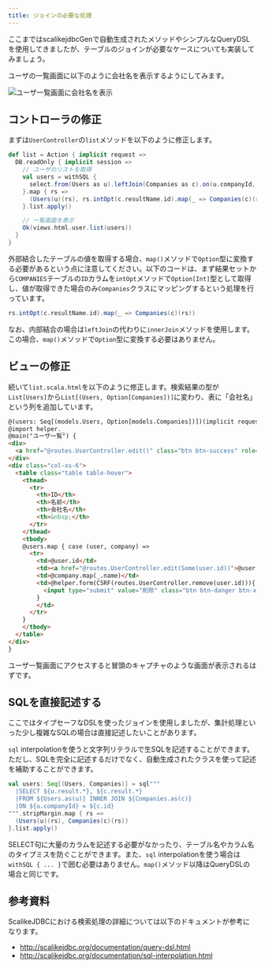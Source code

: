```yaml
---
title: ジョインの必要な処理
---
```


ここまではscalikejdbcGenで自動生成されたメソッドやシンプルなQueryDSLを使用してきましたが、テーブルのジョインが必要なケースについても実装してみましょう。

ユーザの一覧画面に以下のように会社名を表示するようにしてみます。

![ユーザ一覧画面に会社名を表示](../images/play2.8-scalikejdbc3.4/user_list_companies.png)

## コントローラの修正

まずは`UserController`の`list`メソッドを以下のように修正します。

```scala
def list = Action { implicit request =>
  DB.readOnly { implicit session =>
    // ユーザのリストを取得
    val users = withSQL {
      select.from(Users as u).leftJoin(Companies as c).on(u.companyId, c.id).orderBy(u.id.asc)
    }.map { rs =>
      (Users(u)(rs), rs.intOpt(c.resultName.id).map(_ => Companies(c)(rs)))
    }.list.apply()

    // 一覧画面を表示
    Ok(views.html.user.list(users))
  }
}
```

外部結合したテーブルの値を取得する場合、`map()`メソッドで`Option`型に変換する必要があるという点に注意してください。以下のコードは、まず結果セットから`COMPANIES`テーブルの`ID`カラムを`intOpt`メソッドで`Option[Int]`型として取得し、値が取得できた場合のみ`Companies`クラスにマッピングするという処理を行っています。

```scala
rs.intOpt(c.resultName.id).map(_ => Companies(c)(rs))
```

なお、内部結合の場合は`leftJoin`の代わりに`innerJoin`メソッドを使用します。この場合、`map()`メソッドで`Option`型に変換する必要はありません。

## ビューの修正

続いて`list.scala.html`を以下のように修正します。検索結果の型が`List[Users]`から`List[(Users, Option[Companies])]`に変わり、表に「会社名」という列を追加しています。

```html
@(users: Seq[(models.Users, Option[models.Companies])])(implicit request: RequestHeader)
@import helper._
@main("ユーザ一覧") {
<div>
  <a href="@routes.UserController.edit()" class="btn btn-success" role="button">新規作成</a>
</div>
<div class="col-xs-6">
  <table class="table table-hover">
    <thead>
      <tr>
        <th>ID</th>
        <th>名前</th>
        <th>会社名</th>
        <th>&nbsp;</th>
      </tr>
    </thead>
    <tbody>
    @users.map { case (user, company) =>
      <tr>
        <td>@user.id</td>
        <td><a href="@routes.UserController.edit(Some(user.id))">@user.name</a></td>
        <td>@company.map(_.name)</td>
        <td>@helper.form(CSRF(routes.UserController.remove(user.id))){
          <input type="submit" value="削除" class="btn btn-danger btn-xs"/>
        }
        </td>
      </tr>
    }
    </tbody>
  </table>
</div>
}
```

ユーザ一覧画面にアクセスすると冒頭のキャプチャのような画面が表示されるはずです。

## SQLを直接記述する

ここではタイプセーフなDSLを使ったジョインを使用しましたが、集計処理といった少し複雑なSQLの場合は直接記述したいことがあります。

`sql` interpolationを使うと文字列リテラルで生SQLを記述することができます。ただし、SQLを完全に記述するだけでなく、自動生成されたクラスを使って記述を補助することができます。

```scala
val users: Seq[(Users, Companies)] = sql"""
  |SELECT ${u.result.*}, ${c.result.*}
  |FROM ${Users.as(u)} INNER JOIN ${Companies.as(c)}
  |ON ${u.companyId} = ${c.id}
""".stripMargin.map { rs =>
  (Users(u)(rs), Companies(c)(rs))
}.list.apply()
```

SELECT句に大量のカラムを記述する必要がなかったり、テーブル名やカラム名のタイプミスを防ぐことができます。また、`sql` interpolationを使う場合は`withSQL { ... }`で囲む必要はありません。`map()`メソッド以降はQueryDSLの場合と同じです。

## 参考資料

ScalikeJDBCにおける検索処理の詳細については以下のドキュメントが参考になります。

- http://scalikejdbc.org/documentation/query-dsl.html
- http://scalikejdbc.org/documentation/sql-interpolation.html

